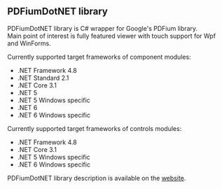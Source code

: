 ## PDFiumDotNET library


PDFiumDotNET library is C# wrapper for Google's PDFium library.
<br/>
Main point of interest is fully featured viewer with touch support for Wpf and WinForms.

Currently supported target frameworks of component modules:
- .NET Framework 4.8
- .NET Standard 2.1
- .NET Core 3.1
- .NET 5
- .NET 5 Windows specific
- .NET 6
- .NET 6 Windows specific

Currently supported target frameworks of controls modules:
- .NET Framework 4.8
- .NET Core 3.1
- .NET 5 Windows specific
- .NET 6 Windows specific


PDFiumDotNET library description is available on the [website](https://miloskonecny.github.io/PDFiumDotNET/).
